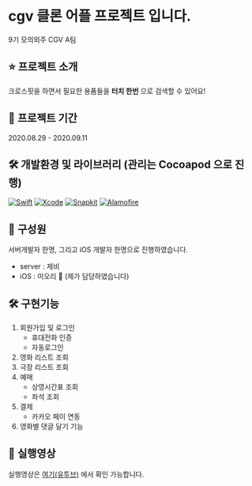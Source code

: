 # cgv 클론 어플 프로젝트 입니다.
9기 모의외주 CGV A팀

## ⭐️ 프로젝트 소개 
크로스핏을 하면서 필요한 용품들을 **터치 한번** 으로 검색할 수 있어요!

## 📆 프로젝트 기간
2020.08.29 - 2020.09.11

## 🛠 개발환경 및 라이브러리 (관리는 Cocoapod 으로 진행)
[![Swift](https://img.shields.io/badge/Swift-orange)]()
[![Xcode](https://img.shields.io/badge/Xcode-blue)]()
[![Snapkit](https://img.shields.io/badge/SnapKit-4.0.1-yellow)]()
[![Alamofire](https://img.shields.io/badge/Alamofire-4.9.1-important)]()

## 👬 구성원
서버개발자 한명, 그리고 iOS 개발자 한명으로 진행하였습니다.
- server : 제비
- iOS :  미오리 👋 (제가 담당하였습니다)

## 🛠 구현기능
1. 회원가입 및 로그인
   - 휴대전화 인증
   - 자동로그인
2. 영화 리스트 조회
3. 극장 리스트 조회
4. 예매
   - 상영시간표 조회
   - 좌석 조회 
5. 결제
   - 카카오 페이 연동 
6. 영화별 댓글 달기 기능

## 🎥 실행영상
실행영상은 [여기(유투브)](https://youtube.com/shorts/b8iDSffbVlY?feature=share) 에서 확인 가능합니다.
